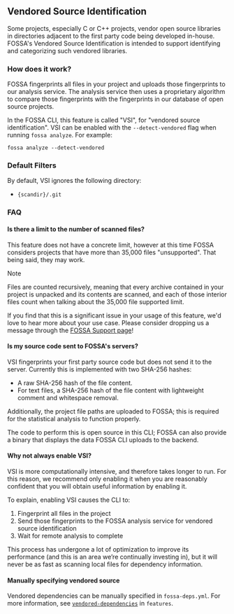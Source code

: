 ## Vendored Source Identification

Some projects, especially C or C++ projects, vendor open source libraries in directories adjacent to the first party code being developed in-house.
FOSSA's Vendored Source Identification is intended to support identifying and categorizing such vendored libraries.

### How does it work?

FOSSA fingerprints all files in your project and uploads those fingerprints to our analysis service.
The analysis service then uses a proprietary algorithm to compare those fingerprints with the fingerprints in our database of open source projects.

In the FOSSA CLI, this feature is called "VSI", for "vendored source identification".
VSI can be enabled with the `--detect-vendored` flag when running `fossa analyze`. For example:

```
fossa analyze --detect-vendored
```

### Default Filters

By default, VSI ignores the following directory:

- `{scandir}/.git`

### FAQ

#### Is there a limit to the number of scanned files?

This feature does not have a concrete limit, however at this time FOSSA considers projects that have more than 35,000 files "unsupported".
That being said, they may work.

> [!NOTE]
> Files are counted recursively, meaning that every archive contained in your project is unpacked and its contents are scanned,
> and each of those interior files count when talking about the 35,000 file supported limit.

If you find that this is a significant issue in your usage of this feature, we'd love to hear more about your use case.
Please consider dropping us a message through the [FOSSA Support page](https://support.fossa.com)!

#### Is my source code sent to FOSSA's servers?

VSI fingerprints your first party source code but does not send it to the server. Currently this is implemented with two SHA-256 hashes:
- A raw SHA-256 hash of the file content.
- For text files, a SHA-256 hash of the file content with lightweight comment and whitespace removal.

Additionally, the project file paths are uploaded to FOSSA; this is required for the statistical analysis to function properly.

The code to perform this is open source in this CLI; FOSSA can also provide a binary that displays the data FOSSA CLI uploads to the backend.

#### Why not always enable VSI?

VSI is more computationally intensive, and therefore takes longer to run.
For this reason, we recommend only enabling it when you are reasonably confident that you will obtain useful information by enabling it.

To explain, enabling VSI causes the CLI to:

1. Fingerprint all files in the project
2. Send those fingerprints to the FOSSA analysis service for vendored source identification
3. Wait for remote analysis to complete

This process has undergone a lot of optimization to improve its performance (and this is an area we’re continually investing in), but it will never be as fast as scanning local files for dependency information.

#### Manually specifying vendored source

Vendored dependencies can be manually specified in `fossa-deps.yml`.
For more information, see [`vendored-dependencies`](../../../features/vendored-dependencies.md) in `features`.
